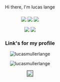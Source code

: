 <h1 align="center"></h1>
<p align="center">Hi there, I'm lucas lange </p>


<h3 align="center"></h3>
<p align="center">
    <img src="https://img.shields.io/badge/language-Flutter-blue"/>
    <img src="https://img.shields.io/badge/language-Java-orange"/>
    <img src="https://img.shields.io/badge/language-JavaScript-yellow"/>
</p>
<p align="center">
    <img src="https://img.shields.io/badge/language-HTML-red"/>
    <img src="https://img.shields.io/badge/language-css-blue"/>
</p>



<h3 align="center">Link's for my profile </h3>

<p align="center">
    <img src="https://komarev.com/ghpvc/?username=lucasmullerlange" alt="lucasmullerlange"/>
</p>
<p align="center">
    <img src="https://github-readme-stats.vercel.app/api?username=lucasmullerlange&show_icons=true" alt="lucasmullerlange"/>
</p>

<p align="center">
    <a href="" target="blank">
        <img align="center" src="https://cdn.jsdelivr.net/npm/simple-icons@3.0.1/icons/linkedin.svg" alt="lucasmullerlange" height="20" width="20" />
    </a>
 
</p>
